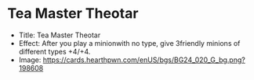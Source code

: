 # Tea Master Theotar
- Title:  Tea Master Theotar
- Effect:  After you play a minionwith no type, give 3friendly minions of different types +4/+4.
- Image:  https://cards.hearthpwn.com/enUS/bgs/BG24_020_G_bg.png?198608

